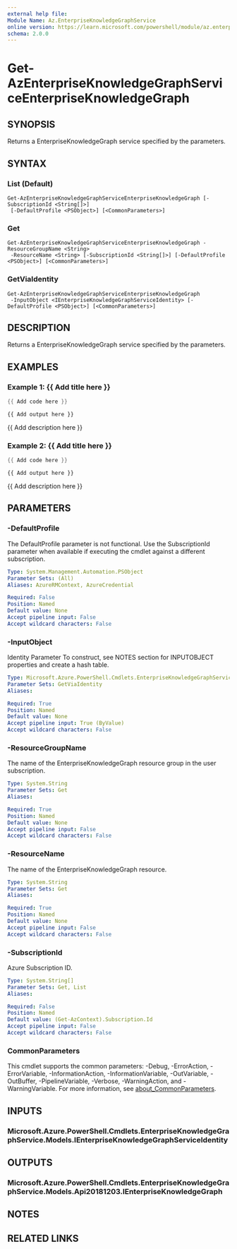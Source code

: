 ```yaml
---
external help file:
Module Name: Az.EnterpriseKnowledgeGraphService
online version: https://learn.microsoft.com/powershell/module/az.enterpriseknowledgegraphservice/get-azenterpriseknowledgegraphserviceenterpriseknowledgegraph
schema: 2.0.0
---
```


# Get-AzEnterpriseKnowledgeGraphServiceEnterpriseKnowledgeGraph

## SYNOPSIS
Returns a EnterpriseKnowledgeGraph service specified by the parameters.

## SYNTAX

### List (Default)
```
Get-AzEnterpriseKnowledgeGraphServiceEnterpriseKnowledgeGraph [-SubscriptionId <String[]>]
 [-DefaultProfile <PSObject>] [<CommonParameters>]
```

### Get
```
Get-AzEnterpriseKnowledgeGraphServiceEnterpriseKnowledgeGraph -ResourceGroupName <String>
 -ResourceName <String> [-SubscriptionId <String[]>] [-DefaultProfile <PSObject>] [<CommonParameters>]
```

### GetViaIdentity
```
Get-AzEnterpriseKnowledgeGraphServiceEnterpriseKnowledgeGraph
 -InputObject <IEnterpriseKnowledgeGraphServiceIdentity> [-DefaultProfile <PSObject>] [<CommonParameters>]
```

## DESCRIPTION
Returns a EnterpriseKnowledgeGraph service specified by the parameters.

## EXAMPLES

### Example 1: {{ Add title here }}
```powershell
{{ Add code here }}
```

```output
{{ Add output here }}
```

{{ Add description here }}

### Example 2: {{ Add title here }}
```powershell
{{ Add code here }}
```

```output
{{ Add output here }}
```

{{ Add description here }}

## PARAMETERS

### -DefaultProfile
The DefaultProfile parameter is not functional.
Use the SubscriptionId parameter when available if executing the cmdlet against a different subscription.

```yaml
Type: System.Management.Automation.PSObject
Parameter Sets: (All)
Aliases: AzureRMContext, AzureCredential

Required: False
Position: Named
Default value: None
Accept pipeline input: False
Accept wildcard characters: False
```

### -InputObject
Identity Parameter
To construct, see NOTES section for INPUTOBJECT properties and create a hash table.

```yaml
Type: Microsoft.Azure.PowerShell.Cmdlets.EnterpriseKnowledgeGraphService.Models.IEnterpriseKnowledgeGraphServiceIdentity
Parameter Sets: GetViaIdentity
Aliases:

Required: True
Position: Named
Default value: None
Accept pipeline input: True (ByValue)
Accept wildcard characters: False
```

### -ResourceGroupName
The name of the EnterpriseKnowledgeGraph resource group in the user subscription.

```yaml
Type: System.String
Parameter Sets: Get
Aliases:

Required: True
Position: Named
Default value: None
Accept pipeline input: False
Accept wildcard characters: False
```

### -ResourceName
The name of the EnterpriseKnowledgeGraph resource.

```yaml
Type: System.String
Parameter Sets: Get
Aliases:

Required: True
Position: Named
Default value: None
Accept pipeline input: False
Accept wildcard characters: False
```

### -SubscriptionId
Azure Subscription ID.

```yaml
Type: System.String[]
Parameter Sets: Get, List
Aliases:

Required: False
Position: Named
Default value: (Get-AzContext).Subscription.Id
Accept pipeline input: False
Accept wildcard characters: False
```

### CommonParameters
This cmdlet supports the common parameters: -Debug, -ErrorAction, -ErrorVariable, -InformationAction, -InformationVariable, -OutVariable, -OutBuffer, -PipelineVariable, -Verbose, -WarningAction, and -WarningVariable. For more information, see [about_CommonParameters](http://go.microsoft.com/fwlink/?LinkID=113216).

## INPUTS

### Microsoft.Azure.PowerShell.Cmdlets.EnterpriseKnowledgeGraphService.Models.IEnterpriseKnowledgeGraphServiceIdentity

## OUTPUTS

### Microsoft.Azure.PowerShell.Cmdlets.EnterpriseKnowledgeGraphService.Models.Api20181203.IEnterpriseKnowledgeGraph

## NOTES

## RELATED LINKS


